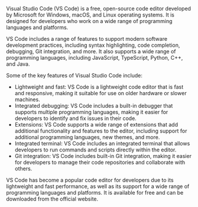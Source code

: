 Visual Studio Code (VS Code) is a free, open-source code editor developed by Microsoft for Windows, macOS, and Linux operating systems. It is designed for developers who work on a wide range of programming languages and platforms.

VS Code includes a range of features to support modern software development practices, including syntax highlighting, code completion, debugging, Git integration, and more. It also supports a wide range of programming languages, including JavaScript, TypeScript, Python, C++, and Java.

Some of the key features of Visual Studio Code include:

- Lightweight and fast: VS Code is a lightweight code editor that is fast and responsive, making it suitable for use on older hardware or slower machines.  
- Integrated debugging: VS Code includes a built-in debugger that supports multiple programming languages, making it easier for developers to identify and fix issues in their code.  
- Extensions: VS Code supports a wide range of extensions that add additional functionality and features to the editor, including support for additional programming languages, new themes, and more.  
- Integrated terminal: VS Code includes an integrated terminal that allows developers to run commands and scripts directly within the editor.  
- Git integration: VS Code includes built-in Git integration, making it easier for developers to manage their code repositories and collaborate with others.  

VS Code has become a popular code editor for developers due to its lightweight and fast performance, as well as its support for a wide range of programming languages and platforms. It is available for free and can be downloaded from the official website.